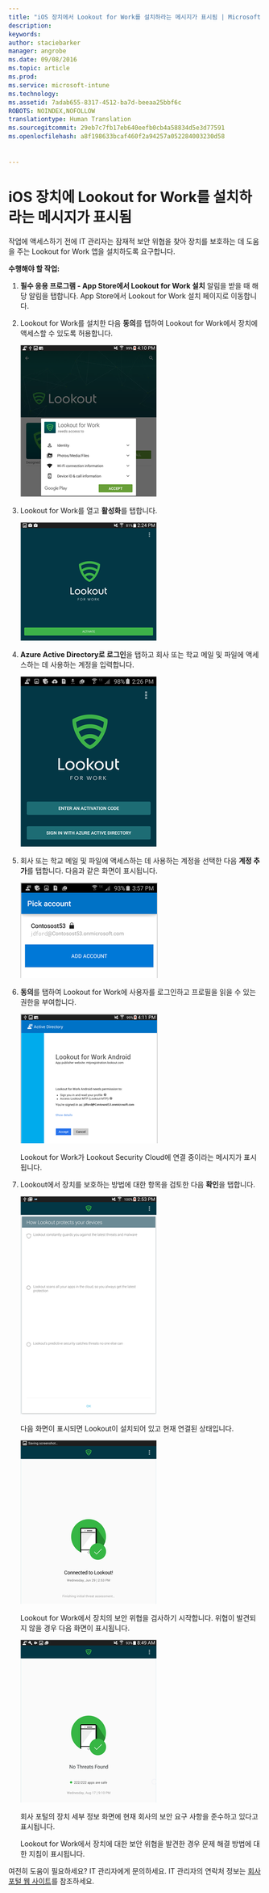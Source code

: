 ```yaml
---
title: "iOS 장치에서 Lookout for Work를 설치하라는 메시지가 표시됨 | Microsoft Intune"
description: 
keywords: 
author: staciebarker
manager: angrobe
ms.date: 09/08/2016
ms.topic: article
ms.prod: 
ms.service: microsoft-intune
ms.technology: 
ms.assetid: 7adab655-8317-4512-ba7d-beeaa25bbf6c
ROBOTS: NOINDEX,NOFOLLOW
translationtype: Human Translation
ms.sourcegitcommit: 29eb7c7fb17eb640eefb0cb4a58834d5e3d77591
ms.openlocfilehash: a8f198633bcaf460f2a94257a052284003230d58


---
```


# iOS 장치에 Lookout for Work를 설치하라는 메시지가 표시됨

작업에 액세스하기 전에 IT 관리자는 잠재적 보안 위협을 찾아 장치를 보호하는 데 도움을 주는 Lookout for Work 앱을 설치하도록 요구합니다.


**수행해야 할 작업:**

1.  **필수 응용 프로그램 - App Store에서 Lookout for Work 설치** 알림을 받을 때 해당 알림을 탭합니다. App Store에서 Lookout for Work 설치 페이지로 이동합니다.

2.  Lookout for Work를 설치한 다음 **동의**를 탭하여 Lookout for Work에서 장치에 액세스할 수 있도록 허용합니다.

    ![Lookout for Work에서 장치에 액세스할 수 있도록 동의함을 탭함](./media/lookout-accept-store-permissions-android.png)

3. Lookout for Work를 열고 **활성화**를 탭합니다.

    ![Lookout for Work를 열고 활성화를 탭함](./media/lookout-activate-button-android.png)

4. **Azure Active Directory로 로그인**을 탭하고 회사 또는 학교 메일 및 파일에 액세스하는 데 사용하는 계정을 입력합니다.

    ![회사 또는 학교 계정을 사용하여 로그인](./media/lookout-sign-in-azure-android.png)

5. 회사 또는 학교 메일 및 파일에 액세스하는 데 사용하는 계정을 선택한 다음 **계정 추가**를 탭합니다. 다음과 같은 화면이 표시됩니다.

    ![회사 또는 학교 계정을 선택하고 계정 추가를 탭함](./media/lookout-pick-account-android.png)

6. **동의**를 탭하여 Lookout for Work에 사용자를 로그인하고 프로필을 읽을 수 있는 권한을 부여합니다.

    ![동의를 탭하여 Lookout for Work에 사용자 프로필을 읽을 수 있는 권한 부여](./media/lookout-needs-permission-to-view-profile-android.png)

    Lookout for Work가 Lookout Security Cloud에 연결 중이라는 메시지가 표시됩니다.

7. Lookout에서 장치를 보호하는 방법에 대한 항목을 검토한 다음 **확인**을 탭합니다.

    ![Lookout for Work에서 장치를 보호하는 방법 검토](./media/lookout-how-it-protects-your-device-android.png)

    다음 화면이 표시되면 Lookout이 설치되어 있고 현재 연결된 상태입니다.

    ![현재 Lookout for Work에 연결되어 있음](./media/lookout-you-are-now-connected-android.png)

    Lookout for Work에서 장치의 보안 위협을 검사하기 시작합니다. 위협이 발견되지 않을 경우 다음 화면이 표시됩니다.

    ![Lookout for Work에서 보안 위협을 찾지 못함](./media/lookout-scan-no-threats-found-android.png)

    회사 포털의 장치 세부 정보 화면에 현재 회사의 보안 요구 사항을 준수하고 있다고 표시됩니다.

    Lookout for Work에서 장치에 대한 보안 위협을 발견한 경우 문제 해결 방법에 대한 지침이 표시됩니다.

여전히 도움이 필요하세요? IT 관리자에게 문의하세요. IT 관리자의 연락처 정보는 [회사 포털 웹 사이트](http://portal.manage.microsoft.com)를 참조하세요.






<!--HONumber=Oct16_HO2-->


